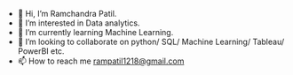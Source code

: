 - 👋 Hi, I’m Ramchandra Patil.
- 👀 I’m interested in Data analytics.
- 🌱 I’m currently learning Machine Learning.
- 💞️ I’m looking to collaborate on python/ SQL/ Machine Learning/ Tableau/ PowerBI etc.
- 📫 How to reach me rampatil1218@gmail.com

<!---
ram-patil1812/ram-patil1812 is a ✨ special ✨ repository because its `README.md` (this file) appears on your GitHub profile.
You can click the Preview link to take a look at your changes.
--->
